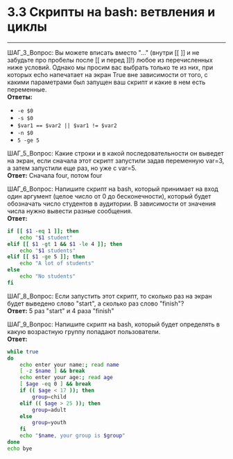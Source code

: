 # 3.3 Скрипты на bash: ветвления и циклы
---
ШАГ_3_Вопрос: Вы можете вписать вместо "..." (внутри [[ ]] и не забудьте про пробелы после [[ и перед ]]!) любое из перечисленных ниже условий. Однако мы просим вас выбрать только те из них, при которых echo напечатает на экран True вне зависимости от того, с какими параметрами был запущен ваш скрипт и какие в нем есть переменные.  
**Ответы:** 
* `-e $0`
* `-s $0`
* `$var1 == $var2 || $var1 != $var2`
* `-n $0`
* `5 -ge 5`

ШАГ_5_Вопрос: Какие строки и в какой последовательности он выведет на экран, если сначала этот скрипт запустили задав переменную var=3, а затем запустили еще раз, но уже с var=5.  
**Ответ:** Сначала four, потом four

ШАГ_6_Вопрос: Напишите скрипт на bash, который принимает на вход один аргумент (целое число от 0 до бесконечности), который будет обозначать число студентов в аудитории. В зависимости от значения числа нужно вывести разные сообщения.  
**Ответ:** 
```bash
if [[ $1 -eq 1 ]]; then  
    echo "$1 student"  
elif [[ $1 -gt 1 && $1 -le 4 ]]; then  
    echo "$1 students"  
elif [[ $1 -ge 5 ]]; then  
    echo "A lot of students"  
else  
    echo "No students"  
fi
```

ШАГ_8_Вопрос: Если запустить этот скрипт, то сколько раз на экран будет выведено слово "start", а сколько раз слово "finish"?  
**Ответ:** 5 раз "start" и 4 раза "finish"

ШАГ_9_Вопрос: Напишите скрипт на bash, который будет определять в какую возрастную группу попадают пользователи.  
**Ответ:** 
```bash
while true
do
    echo enter your name:; read name
    [ -z $name ] && break
    echo enter your age:; read age
    [ $age -eq 0 ] && break
    if (( $age < 17 )); then
        group=child
    elif (( $age > 25 )); then
        group=adult
    else
        group=youth
    fi
    echo "$name, your group is $group"
done
echo bye
```